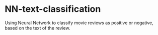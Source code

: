 # NN-text-classification
Using Neural Network to classify movie reviews as positive or negative, based on the text of the review.
